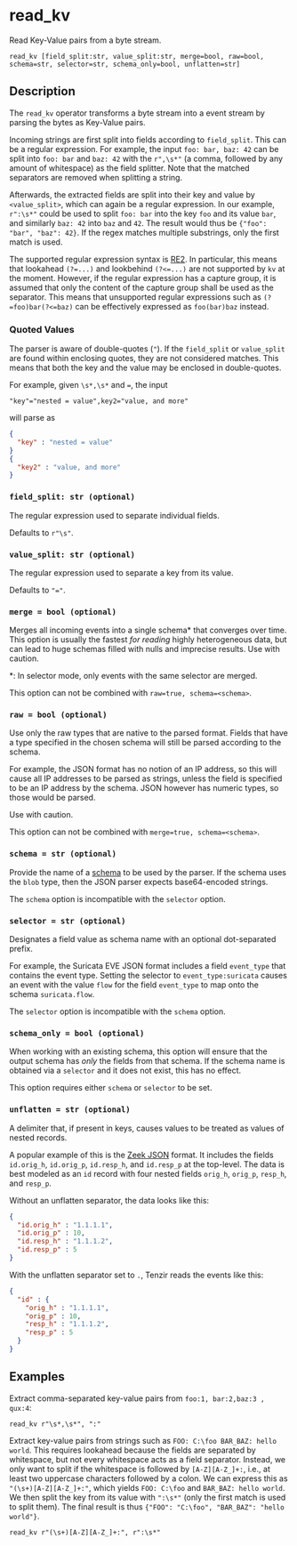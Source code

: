 # read_kv

Read Key-Value pairs from a byte stream.

```tql
read_kv [field_split:str, value_split:str, merge=bool, raw=bool, schema=str, selector=str, schema_only=bool, unflatten=str]
```

## Description

The `read_kv` operator transforms a byte stream into a event stream by parsing
the bytes as Key-Value pairs.

Incoming strings are first split into fields according to `field_split`. This
can be a regular expression. For example, the input `foo: bar, baz: 42` can be
split into `foo: bar` and `baz: 42` with the `r",\s*"` (a comma, followed by any
amount of whitespace) as the field splitter. Note that the matched separators
are removed when splitting a string.

Afterwards, the extracted fields are split into their key and value by
`<value_split>`, which can again be a regular expression. In our example,
`r":\s*"` could be used to split `foo: bar` into the key `foo` and its value
`bar`, and similarly `baz: 42` into `baz` and `42`. The result would thus be
`{"foo": "bar", "baz": 42}`. If the regex matches multiple substrings, only the
first match is used.

The supported regular expression syntax is
[RE2](https://github.com/google/re2/wiki/Syntax). In particular, this means that
lookahead `(?=...)` and lookbehind `(?<=...)` are not supported by `kv` at
the moment. However, if the regular expression has a capture group, it is
assumed
that only the content of the capture group shall be used as the separator. This
means that unsupported regular expressions such as `(?=foo)bar(?<=baz)` can be
effectively expressed as `foo(bar)baz` instead.

### Quoted Values

The parser is aware of double-quotes (`"`). If the `field_split` or
`value_split` are found within enclosing quotes, they are not considered
matches. This means that both the key and the value may be enclosed in double-quotes.

For example, given `\s*,\s*` and `=`, the input

```
"key"="nested = value",key2="value, and more"
```
will parse as
```json
{
  "key" : "nested = value"
}
{
  "key2" : "value, and more"
}
  ```

### `field_split: str (optional)`

The regular expression used to separate individual fields.

Defaults to `r"\s"`.

### `value_split: str (optional)`

The regular expression used to separate a key from its value.

Defaults to `"="`.

### `merge = bool (optional)`

Merges all incoming events into a single schema\* that converges over time. This
option is usually the fastest *for reading* highly heterogeneous data, but can lead
to huge schemas filled with nulls and imprecise results. Use with caution.

\*: In selector mode, only events with the same selector are merged.

This option can not be combined with `raw=true, schema=<schema>`.

### `raw = bool (optional)`

Use only the raw types that are native to the parsed format. Fields that have a type
specified in the chosen schema will still be parsed according to the schema.

For example, the JSON format has no notion of an IP address, so this will cause all IP addresses
to be parsed as strings, unless the field is specified to be an IP address by the schema.
JSON however has numeric types, so those would be parsed.

Use with caution.

This option can not be combined with `merge=true, schema=<schema>`.

### `schema = str (optional)`

Provide the name of a [schema](../../data-model/schemas.md) to be used by the
parser. If the schema uses the `blob` type, then the JSON parser expects
base64-encoded strings.

The `schema` option is incompatible with the `selector` option.

### `selector = str (optional)`

Designates a field value as schema name with an optional dot-separated prefix.

For example, the Suricata EVE JSON format includes a field
`event_type` that contains the event type. Setting the selector to
`event_type:suricata` causes an event with the value `flow` for the field
`event_type` to map onto the schema `suricata.flow`.

The `selector` option is incompatible with the `schema` option.

### `schema_only = bool (optional)`

When working with an existing schema, this option will ensure that the output
schema has *only* the fields from that schema. If the schema name is obtained via a `selector`
and it does not exist, this has no effect.

This option requires either `schema` or `selector` to be set.

### `unflatten = str (optional)`

A delimiter that, if present in keys, causes values to be treated as values of
nested records.

A popular example of this is the [Zeek JSON](read_zeek_json.md) format. It includes
the fields `id.orig_h`, `id.orig_p`, `id.resp_h`, and `id.resp_p` at the
top-level. The data is best modeled as an `id` record with four nested fields
`orig_h`, `orig_p`, `resp_h`, and `resp_p`.

Without an unflatten separator, the data looks like this:

```json
{
  "id.orig_h" : "1.1.1.1",
  "id.orig_p" : 10,
  "id.resp_h" : "1.1.1.2",
  "id.resp_p" : 5
}
```

With the unflatten separator set to `.`, Tenzir reads the events like this:

```json
{
  "id" : {
    "orig_h" : "1.1.1.1",
    "orig_p" : 10,
    "resp_h" : "1.1.1.2",
    "resp_p" : 5
  }
}
```

## Examples

Extract comma-separated key-value pairs from `foo:1, bar:2,baz:3 , qux:4`:

```tql
read_kv r"\s*,\s*", ":"
```

Extract key-value pairs from strings such as `FOO: C:\foo BAR_BAZ: hello world`.
This requires lookahead because the fields are separated by whitespace, but not
every whitespace acts as a field separator. Instead, we only want to split if
the whitespace is followed by `[A-Z][A-Z_]+:`, i.e., at least two uppercase
characters followed by a colon. We can express this as `"(\s+)[A-Z][A-Z_]+:"`,
which yields `FOO: C:\foo` and `BAR_BAZ: hello world`. We then split the key
from its value with `":\s*"` (only the first match is used to split them). The
final result is thus `{"FOO": "C:\foo", "BAR_BAZ": "hello world"}`.

```tql
read_kv r"(\s+)[A-Z][A-Z_]+:", r":\s*"
```
